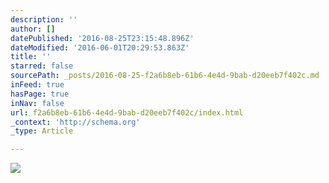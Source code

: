 ```yaml
---
description: ''
author: []
datePublished: '2016-08-25T23:15:48.896Z'
dateModified: '2016-06-01T20:29:53.863Z'
title: ''
starred: false
sourcePath: _posts/2016-08-25-f2a6b8eb-61b6-4e4d-9bab-d20eeb7f402c.md
inFeed: true
hasPage: true
inNav: false
url: f2a6b8eb-61b6-4e4d-9bab-d20eeb7f402c/index.html
_context: 'http://schema.org'
_type: Article

---
```

![](https://the-grid-user-content.s3-us-west-2.amazonaws.com/d221281e-e540-4f6b-83aa-a8225b635097.jpg)